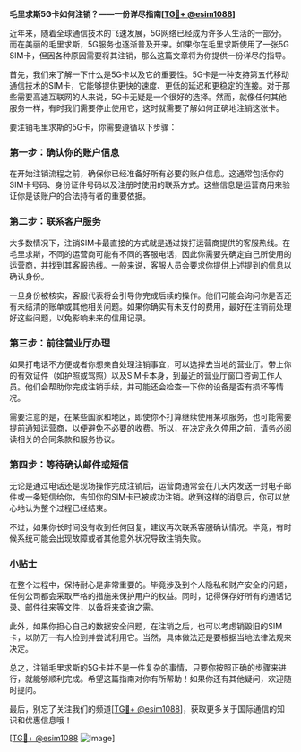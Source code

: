 **毛里求斯5G卡如何注销？——一份详尽指南[[TG💪+ @esim1088](https://t.me/s/esim1088)]**

近年来，随着全球通信技术的飞速发展，5G网络已经成为许多人生活的一部分。而在美丽的毛里求斯，5G服务也逐渐普及开来。如果你在毛里求斯使用了一张5G SIM卡，但因各种原因需要将其注销，那么这篇文章将为你提供一份详尽的指导。

首先，我们来了解一下什么是5G卡以及它的重要性。5G卡是一种支持第五代移动通信技术的SIM卡，它能够提供更快的速度、更低的延迟和更稳定的连接。对于那些需要高速互联网的人来说，5G卡无疑是一个很好的选择。然而，就像任何其他服务一样，有时我们需要停止使用它，这时就需要了解如何正确地注销这张卡。

要注销毛里求斯的5G卡，你需要遵循以下步骤：

### 第一步：确认你的账户信息

在开始注销流程之前，确保你已经准备好所有必要的账户信息。这通常包括你的SIM卡号码、身份证件号码以及注册时使用的联系方式。这些信息是运营商用来验证你是该账户的合法持有者的重要依据。

### 第二步：联系客户服务

大多数情况下，注销SIM卡最直接的方式就是通过拨打运营商提供的客服热线。在毛里求斯，不同的运营商可能有不同的客服电话，因此你需要先确定自己所使用的运营商，并找到其客服热线。一般来说，客服人员会要求你提供上述提到的信息以确认身份。

一旦身份被核实，客服代表将会引导你完成后续的操作。他们可能会询问你是否还有未结清的账单或其他相关问题。如果你确实有未支付的费用，最好在注销前处理好这些问题，以免影响未来的信用记录。

### 第三步：前往营业厅办理

如果打电话不方便或者你想亲自处理注销事宜，可以选择去当地的营业厅。带上你的有效证件（如护照或驾照）以及SIM卡本身，到最近的营业厅窗口咨询工作人员。他们会帮助你完成注销手续，并可能还会检查一下你的设备是否有损坏等情况。

需要注意的是，在某些国家和地区，即使你不打算继续使用某项服务，也可能需要提前通知运营商，以便避免不必要的收费。所以，在决定永久停用之前，请务必阅读相关的合同条款和服务协议。

### 第四步：等待确认邮件或短信

无论是通过电话还是现场操作完成注销后，运营商通常会在几天内发送一封电子邮件或一条短信给你，告知你的SIM卡已被成功注销。收到这样的消息后，你可以放心地认为整个过程已经结束。

不过，如果你长时间没有收到任何回复，建议再次联系客服确认情况。毕竟，有时候系统可能会出现故障或者其他意外状况导致注销失败。

### 小贴士

在整个过程中，保持耐心是非常重要的。毕竟涉及到个人隐私和财产安全的问题，任何公司都会采取严格的措施来保护用户的权益。同时，记得保存好所有的通话记录、邮件往来等文件，以备将来查询之需。

此外，如果你担心自己的数据安全问题，在注销之后，也可以考虑销毁旧的SIM卡，以防万一有人捡到并尝试利用它。当然，具体做法还是要根据当地法律法规来决定。

总之，注销毛里求斯的5G卡并不是一件复杂的事情，只要你按照正确的步骤来进行，就能够顺利完成。希望这篇指南对你有所帮助！如果你还有其他疑问，欢迎随时提问。

最后，别忘了关注我们的频道[[TG💪+ @esim1088](https://t.me/s/esim1088)]，获取更多关于国际通信的知识和优惠信息哦！

[[TG💪+ @esim1088](https://t.me/s/esim1088) ![Image](https://i.postimg.cc/4NQfJmqS/Snipaste-2025-05-13-00-14-12.png)]